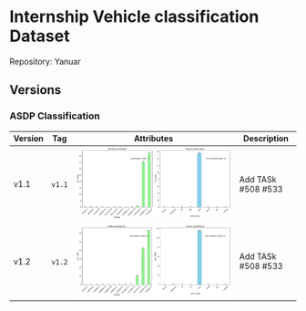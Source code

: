 # Internship Vehicle classification Dataset

Repository: Yanuar

## Versions

### ASDP Classification
| Version | Tag     | Attributes                           | Description                                      |
|---------|---------|--------------------------------------|--------------------------------------------------|
| v1.1    | `v1.1`  | ![image](./assets/vehicle-v1.1.jpg)  | Add TASk #508 #533                                   |
| v1.2    | `v1.2`  | ![image](./assets/vehicle-v1.2.jpg)  | Add TASk #508 #533                                   |
